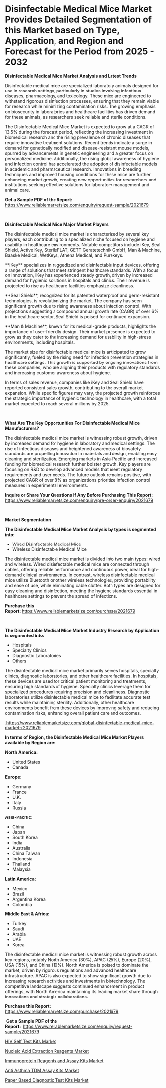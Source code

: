 <p><h1>Disinfectable Medical Mice Market Provides Detailed Segmentation of this Market based on Type, Application, and Region and Forecast for the Period from 2025 - 2032</h1></p><p><strong>Disinfectable Medical Mice Market Analysis and Latest Trends</strong></p>
<p><p>Disinfectable medical mice are specialized laboratory animals designed for use in research settings, particularly in studies involving infectious diseases, pharmacology, and toxicology. These mice are engineered to withstand rigorous disinfection processes, ensuring that they remain viable for research while minimizing contamination risks. The growing emphasis on biosecurity in laboratories and healthcare facilities has driven demand for these animals, as researchers seek reliable and sterile conditions.</p><p>The Disinfectable Medical Mice Market is expected to grow at a CAGR of 13.5% during the forecast period, reflecting the increasing investment in biomedical research and the rising prevalence of chronic diseases that require innovative treatment solutions. Recent trends indicate a surge in demand for genetically modified and disease-resistant mouse models, spurred by advancements in genetic engineering and a greater focus on personalized medicine. Additionally, the rising global awareness of hygiene and infection control has accelerated the adoption of disinfectable models in academic and pharmaceutical research. Innovations in breeding techniques and improved housing conditions for these mice are further enhancing market growth, creating new opportunities for researchers and institutions seeking effective solutions for laboratory management and animal care.</p></p>
<p><strong>Get a Sample PDF of the Report:&nbsp;</strong> <a href="https://www.reliablemarketsize.com/enquiry/request-sample/2021679?utm_campaign=1903&utm_medium=2&utm_source=Github&utm_content=ia&utm_term=29032025&utm_id=disinfectable-medical-mice">https://www.reliablemarketsize.com/enquiry/request-sample/2021679</a></p>
<p>&nbsp;</p>
<p><strong>Disinfectable Medical Mice Major Market Players</strong></p>
<p><p>The disinfectable medical mice market is characterized by several key players, each contributing to a specialized niche focused on hygiene and usability in healthcare environments. Notable competitors include iKey, Seal Shield, Active Key, SterileFLAT, GETT Geratetechnik GmbH, Man & Machine, Baaske Medical, WetKeys, Athena Medical, and Purekeys.</p><p>**iKey** specializes in ruggedized and disinfectable input devices, offering a range of solutions that meet stringent healthcare standards. With a focus on innovation, iKey has experienced steady growth, driven by increased demand for hygienic solutions in hospitals and clinics. Their revenue is projected to rise as healthcare facilities emphasize cleanliness.</p><p>**Seal Shield**, recognized for its patented waterproof and germ-resistant technologies, is revolutionizing the market. The company has seen significant growth due to rising awareness about infection control. With projections suggesting a compound annual growth rate (CAGR) of over 6% in the healthcare sector, Seal Shield is poised for continued expansion.</p><p>**Man & Machine**, known for its medical-grade products, highlights the importance of user-friendly design. Their market presence is expected to grow as they cater to the increasing demand for usability in high-stress environments, including hospitals.</p><p>The market size for disinfectable medical mice is anticipated to grow significantly, fueled by the rising need for infection prevention strategies in healthcare settings. This growth is supported by ongoing innovations from these companies, who are aligning their products with regulatory standards and increasing customer awareness about hygiene.</p><p>In terms of sales revenue, companies like iKey and Seal Shield have reported consistent sales growth, contributing to the overall market expansion. While specific figures may vary, the projected growth reinforces the strategic importance of hygienic technology in healthcare, with a total market expected to reach several millions by 2025.</p></p>
<p>&nbsp;</p>
<p><strong>What Are The Key Opportunities For Disinfectable Medical Mice Manufacturers?</strong></p>
<p><p>The disinfectable medical mice market is witnessing robust growth, driven by increased demand for hygiene in laboratory and medical settings. The rise of infectious diseases and heightened awareness of biosafety standards are propelling innovation in materials and design, enabling easy cleaning and sterilization. Emerging markets in Asia-Pacific and increased funding for biomedical research further bolster growth. Key players are focusing on R&D to develop advanced models that meet regulatory requirements and user needs. The future outlook remains positive, with projected CAGR of over 8% as organizations prioritize infection control measures in experimental environments.</p></p>
<p><strong>Inquire or Share Your Questions If Any Before Purchasing This Report:</strong> <a href="https://www.reliablemarketsize.com/enquiry/pre-order-enquiry/2021679?utm_campaign=1903&utm_medium=2&utm_source=Github&utm_content=ia&utm_term=29032025&utm_id=disinfectable-medical-mice">https://www.reliablemarketsize.com/enquiry/pre-order-enquiry/2021679</a></p>
<p>&nbsp;</p>
<p><strong>Market Segmentation</strong></p>
<p><strong>The Disinfectable Medical Mice Market Analysis by types is segmented into:</strong></p>
<p><ul><li>Wired Disinfectable Medical Mice</li><li>Wireless Disinfectable Medical Mice</li></ul></p>
<p><p>The disinfectable medical mice market is divided into two main types: wired and wireless. Wired disinfectable medical mice are connected through cables, offering reliable performance and continuous power, ideal for high-demand clinical environments. In contrast, wireless disinfectable medical mice utilize Bluetooth or other wireless technologies, providing portability and ease of use, while eliminating cable clutter. Both types are designed for easy cleaning and disinfection, meeting the hygiene standards essential in healthcare settings to prevent the spread of infections.</p></p>
<p><strong>Purchase this Report:&nbsp;</strong><a href="https://www.reliablemarketsize.com/purchase/2021679?utm_campaign=1903&utm_medium=2&utm_source=Github&utm_content=ia&utm_term=29032025&utm_id=disinfectable-medical-mice">https://www.reliablemarketsize.com/purchase/2021679</a></p>
<p>&nbsp;</p>
<p><strong>The Disinfectable Medical Mice Market Industry Research by Application is segmented into:</strong></p>
<p><ul><li>Hospitals</li><li>Specialty Clinics</li><li>Diagnostic Laboratories</li><li>Others</li></ul></p>
<p><p>The disinfectable medical mice market primarily serves hospitals, specialty clinics, diagnostic laboratories, and other healthcare facilities. In hospitals, these devices are used for critical patient monitoring and treatments, ensuring high standards of hygiene. Specialty clinics leverage them for specialized procedures requiring precision and cleanliness. Diagnostic laboratories utilize disinfectable medical mice to facilitate accurate test results while maintaining sterility. Additionally, other healthcare environments benefit from these devices by improving safety and reducing contamination risks, enhancing overall patient care and outcomes.</p></p>
<p><a href="https://www.reliablemarketsize.com/global-disinfectable-medical-mice-market-r2021679?utm_campaign=1903&utm_medium=2&utm_source=Github&utm_content=ia&utm_term=29032025&utm_id=disinfectable-medical-mice">&nbsp;https://www.reliablemarketsize.com/global-disinfectable-medical-mice-market-r2021679</a></p>
<p><strong>In terms of Region, the Disinfectable Medical Mice Market Players available by Region are:</strong></p>
<p>
    <p> <strong> North America: </strong>
        <ul>
            <li>United States</li>
            <li>Canada</li>
        </ul>
        </p> 
    <p> <strong> Europe: </strong>
        <ul>
            <li>Germany</li>
            <li>France</li>
            <li>U.K.</li>
            <li>Italy</li>
            <li>Russia</li>
        </ul>
        </p> 
    <p> <strong> Asia-Pacific: </strong>
        <ul>
            <li>China</li>
            <li>Japan</li>
            <li>South Korea</li>
            <li>India</li>
            <li>Australia</li>
            <li>China Taiwan</li>
            <li>Indonesia</li>
            <li>Thailand</li>
            <li>Malaysia</li>
        </ul>
        </p> 
    <p> <strong> Latin America: </strong>
        <ul>
            <li>Mexico</li>
            <li>Brazil</li>
            <li>Argentina Korea</li>
            <li>Colombia</li>
        </ul>
        </p> 
    <p> <strong> Middle East & Africa: </strong>
        <ul>
            <li>Turkey</li>
            <li>Saudi</li>
            <li>Arabia</li>
            <li>UAE</li>
            <li>Korea</li>
        </ul>
    </p>
    </p>
<p><p>The disinfectable medical mice market is witnessing robust growth across key regions, notably North America (30%), APAC (25%), Europe (20%), USA (15%), and China (10%). North America is poised to dominate the market, driven by rigorous regulations and advanced healthcare infrastructure. APAC is also expected to show significant growth due to increasing research activities and investments in biotechnology. The competitive landscape suggests continued enhancement in product offerings, with North America maintaining its leading market share through innovations and strategic collaborations.</p></p>
<p><strong>Purchase this Report: </strong><a href="https://www.reliablemarketsize.com/purchase/2021679?utm_campaign=1903&utm_medium=2&utm_source=Github&utm_content=ia&utm_term=29032025&utm_id=disinfectable-medical-mice">https://www.reliablemarketsize.com/purchase/2021679</a></p>
<p>&nbsp;<strong>Get a Sample PDF of the Report:&nbsp;&nbsp;</strong><a href="https://www.reliablemarketsize.com/enquiry/request-sample/2021679?utm_campaign=1903&utm_medium=2&utm_source=Github&utm_content=ia&utm_term=29032025&utm_id=disinfectable-medical-mice">https://www.reliablemarketsize.com/enquiry/request-sample/2021679</a></p>
<p><strong></strong></p>
<p><p><a href="https://github.com/rojannovarwd/Market-Research-Report-List-1/blob/main/hiv-self-test-kits-market.md?utm_campaign=1903&utm_medium=2&utm_source=Github&utm_content=ia&utm_term=29032025&utm_id=disinfectable-medical-mice">HIV Self Test Kits Market</a></p><p><a href="https://github.com/dichkotuanny/Market-Research-Report-List-1/blob/main/nucleic-acid-extraction-reagents-market.md?utm_campaign=1903&utm_medium=2&utm_source=Github&utm_content=ia&utm_term=29032025&utm_id=disinfectable-medical-mice">Nucleic Acid Extraction Reagents Market</a></p><p><a href="https://github.com/dandatesha7q/Market-Research-Report-List-1/blob/main/immunoprotein-reagents-and-assay-kits-market.md?utm_campaign=1903&utm_medium=2&utm_source=Github&utm_content=ia&utm_term=29032025&utm_id=disinfectable-medical-mice">Immunoprotein Reagents and Assay Kits Market</a></p><p><a href="https://github.com/zeraikulkawb/Market-Research-Report-List-1/blob/main/anti-asthma-tdm-assay-kits-market.md?utm_campaign=1903&utm_medium=2&utm_source=Github&utm_content=ia&utm_term=29032025&utm_id=disinfectable-medical-mice">Anti Asthma TDM Assay Kits Market</a></p><p><a href="https://github.com/rullihipes6h/Market-Research-Report-List-1/blob/main/paper-based-diagnostic-test-kits-market.md?utm_campaign=1903&utm_medium=2&utm_source=Github&utm_content=ia&utm_term=29032025&utm_id=disinfectable-medical-mice">Paper Based Diagnostic Test Kits Market</a></p></p>